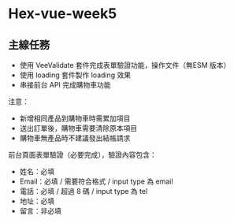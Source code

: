 # Hex-vue-week5


## 主線任務
- 使用 VeeValidate 套件完成表單驗證功能，操作文件（無ESM 版本）
- 使用 loading 套件製作 loading 效果
- 串接前台 API 完成購物車功能

注意：
- 新增相同產品到購物車時需累加項目
- 送出訂單後，購物車需要清除原本項目
- 購物車無產品時不建議發出結帳請求

前台頁面表單驗證（必要完成），驗證內容包含：
- 姓名：必填
- Email：必填 / 需要符合格式 / input type 為 email
- 電話：必填 / 超過 8 碼 / input type 為 tel
- 地址：必填
- 留言：非必填